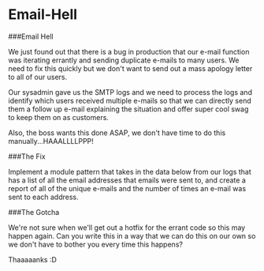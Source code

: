 # Email-Hell

###Email Hell

We just found out that there is a bug in production that our e-mail function was iterating errantly and sending duplicate e-mails to many users. We need to fix this quickly but we don't want to send out a mass apology letter to all of our users.

Our sysadmin gave us the SMTP logs and we need to process the logs and identify which users received multiple e-mails so that we can directly send them a follow up e-mail explaining the situation and offer super cool swag to keep them on as customers.

Also, the boss wants this done ASAP, we don't have time to do this manually...HAAALLLLPPP!

###The Fix

Implement a module pattern that takes in the data below from our logs that has a list of all the email addresses that emails were sent to, and create a report of all of the unique e-mails and the number of times an e-mail was sent to each address.

###The Gotcha

We're not sure when we'll get out a hotfix for the errant code so this may happen again. Can you write this in a way that we can do this on our own so we don't have to bother you every time this happens?

Thaaaaanks :D
